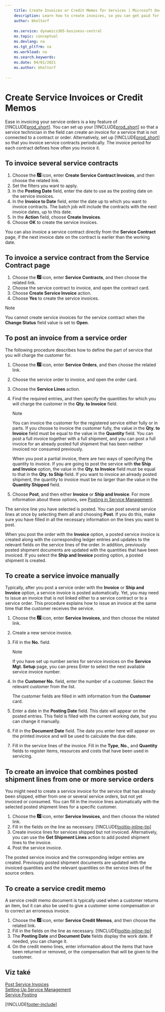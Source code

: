 ```yaml
---
    title: Create Invoices or Credit Memos for Services | Microsoft Docs
    description: Learn how to create invoices, so you can get paid for your service.
    author: bholtorf

    ms.service: dynamics365-business-central
    ms.topic: conceptual
    ms.devlang: na
    ms.tgt_pltfrm: na
    ms.workload: na
    ms.search.keywords:
    ms.date: 04/01/2021
    ms.author: bholtorf

---
```

# Create Service Invoices or Credit Memos
Ease in invoicing your service orders is a key feature of [!INCLUDE[prod_short](includes/prod_short.md)]. You can set up your [!INCLUDE[prod_short](includes/prod_short.md)] so that a service technician in the field can create an invoice for a service that is not connected to a contract or order. Alternatively, set up [!INCLUDE[prod_short](includes/prod_short.md)] so that you invoice service contracts periodically. The invoice period for each contract defines how often you invoice it.

## To invoice several service contracts

1. Choose the ![Lightbulb that opens the Tell Me feature](media/ui-search/search_small.png "Tell me what you want to do") icon, enter **Create Service Contract Invoices**, and then choose the related link.
2. Set the filters you want to apply.
3. In the **Posting Date** field, enter the date to use as the posting date on the service invoices.
4. In the **Invoice to Date** field, enter the date up to which you want to invoice contracts. The batch job will include the contracts with the next invoice dates, up to this date.
5. In the **Action** field, choose **Create Invoices**.
6. Choose **OK** to create the service invoices.

You can also invoice a service contract directly from the **Service Contract** page, if the next invoice date on the contract is earlier than the working date.

## To invoice a service contract from the Service Contract page
1. Choose the ![Lightbulb that opens the Tell Me feature](media/ui-search/search_small.png "Tell me what you want to do") icon, enter **Service Contracts**, and then choose the related link.
2. Choose the service contract to invoice, and open the contract card.
3. Choose **Create Service Invoice** action.
4. Choose **Yes** to create the service invoices.

> [!NOTE]  
> You cannot create service invoices for the service contract when the **Change Status** field value is set to **Open**.

## To post an invoice from a service order
The following procedure describes how to define the part of service that you will charge the customer for.

1. Choose the ![Lightbulb that opens the Tell Me feature](media/ui-search/search_small.png "Tell me what you want to do") icon, enter **Service Orders**, and then choose the related link.
2. Choose the service order to invoice, and open the order card.
3. Choose the **Service Lines** action.
4. Find the required entries, and then specify the quantities for which you will charge the customer in the **Qty. to Invoice** field.

   > [!NOTE]  
   > You can invoice the customer for the registered service either fully or in parts. If you choose to invoice the customer fully, the value in the **Qty. to Invoice** field must be equal to the value in the **Quantity** field. You can post a full invoice together with a full shipment, and you can post a full invoice for an already posted full shipment that has been neither invoiced nor consumed previously.
   >
   > When you post a partial invoice, there are two ways of specifying the quantity to invoice. If you are going to post the service with **the Ship and Invoice** option, the value in the **Qty. to Invoice** field must be equal to that in the **Qty. to Ship** field. If you want to invoice an already posted shipment, the quantity to invoice must be no larger than the value in the **Quantity Shipped** field.

5. Choose **Post**, and then either **Invoice** or **Ship and Invoice**. For more information about these options, see [Posting in Service Management](service-service-posting.md).

The service line you have selected is posted. You can post several service lines at once by selecting them all and choosing **Post**. If you do this, make sure you have filled in all the necessary information on the lines you want to post.

When you post the order with the **Invoice** option, a posted service invoice is created along with the corresponding ledger entries and updates to the relevant fields on the service lines of the order. In addition, previously posted shipment documents are updated with the quantities that have been invoiced. If you select the **Ship and Invoice** posting option, a posted shipment is created.

## To create a service invoice manually
Typically, after you post a service order with the **Invoice** or **Ship and Invoice** option, a service invoice is posted automatically. Yet, you may need to issue an invoice that is not linked either to a service contract or to a service order. This procedure explains how to issue an invoice at the same time that the customer receives the service.

1. Choose the ![Lightbulb that opens the Tell Me feature](media/ui-search/search_small.png "Tell me what you want to do") icon, enter **Service Invoices**, and then choose the related link.
2. Create a new service invoice.
3. Fill in the **No.** field.

   > [!NOTE]  
   > If you have set up number series for service invoices on the **Service Mgt. Setup** page, you can press Enter to select the next available service invoice number.

4. In the **Customer No.** field, enter the number of a customer. Select the relevant customer from the list.

   The customer fields are filled in with information from the **Customer** card.

5. Enter a date in the **Posting Date** field. This date will appear on the posted entries. This field is filled with the current working date, but you can change it manually.
6. Fill in the **Document Date** field. The date you enter here will appear on the printed invoice and will be used to calculate the due date.
7. Fill in the service lines of the invoice. Fill in the **Type**, **No.**, and **Quantity** fields to register items, resources and costs that have been used in servicing.

## To create an invoice that combines posted shipment lines from one or more service orders
You might need to create a service invoice for the service that has already been shipped, either from one or several service orders, but not yet invoiced or consumed. You can fill in the invoice lines automatically with the selected posted shipment lines for a specific customer.

1. Choose the ![Lightbulb that opens the Tell Me feature](media/ui-search/search_small.png "Tell me what you want to do") icon, enter **Service Invoices**, and then choose the related link.
2. Fill in the fields on the line as necessary. [!INCLUDE[tooltip-inline-tip](includes/tooltip-inline-tip_md.md)]
3. Create invoice lines for services shipped but not invoiced. Alternatively, you can use the **Get Shipment Lines** action to add posted shipment lines to the invoice.
4. Post the service invoice.

The posted service invoice and the corresponding ledger entries are created. Previously posted shipment documents are updated with the invoiced quantities and the relevant quantities on the service lines of the source orders.

## To create a service credit memo
A service credit memo document is typically used when a customer returns an item, but it can also be used to give a customer some compensation or to correct an erroneous invoice.

1. Choose the ![Lightbulb that opens the Tell Me feature](media/ui-search/search_small.png "Tell me what you want to do") icon, enter **Service Credit Memos**, and then choose the related link.
2. Fill in the fields on the line as necessary. [!INCLUDE[tooltip-inline-tip](includes/tooltip-inline-tip_md.md)]
3. The **Posting Date** and **Document Date** fields display the work date. If needed, you can change it.
4. On the credit memo lines, enter information about the items that have been returned or removed, or the compensation that will be given to the customer.

## Viz také
[Post Service Invoices](service-how-to-post-service-orders.md)  
[Setting Up Service Management](service-setup-service.md)  
[Service Posting](service-service-posting.md)


[!INCLUDE[footer-include](includes/footer-banner.md)]